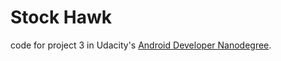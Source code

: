 # Stock Hawk

code for project 3 in Udacity's [Android Developer Nanodegree](https://www.udacity.com/course/android-developer-nanodegree-by-google--nd801).
